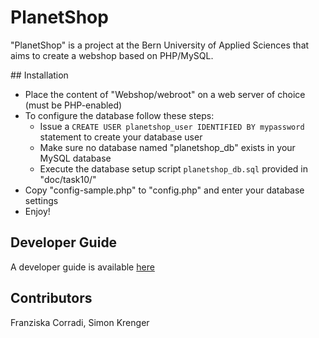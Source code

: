 # PlanetShop

"PlanetShop" is a project at the Bern University of Applied Sciences that aims to create a webshop based on PHP/MySQL.

## Installation

* Place the content of "Webshop/webroot" on a web server of choice (must be PHP-enabled)
* To configure the database follow these steps:
    * Issue a `CREATE USER planetshop_user IDENTIFIED BY mypassword` statement to create your database user
    * Make sure no database named "planetshop\_db" exists in your MySQL database
    * Execute the database setup script `planetshop_db.sql` provided in "doc/task10/"
* Copy "config-sample.php" to "config.php" and enter your database settings
* Enjoy!

## Developer Guide

A developer guide is available [here](Webshop/doc/DEVELOPER_GUIDE.md)

## Contributors

Franziska Corradi, Simon Krenger
